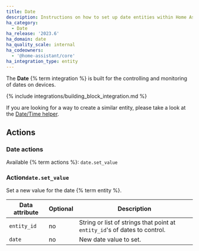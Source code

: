 ```yaml
---
title: Date
description: Instructions on how to set up date entities within Home Assistant.
ha_category:
  - Date
ha_release: '2023.6'
ha_domain: date
ha_quality_scale: internal
ha_codeowners:
  - '@home-assistant/core'
ha_integration_type: entity
---
```


The **Date** {% term integration %} is built for the controlling and monitoring of dates on devices.

{% include integrations/building_block_integration.md %}

If you are looking for a way to create a similar entity, please take a look at the [Date/Time helper](/integrations/input_datetime).

## Actions

### Date actions

Available {% term actions %}: `date.set_value`

### Action`date.set_value`

Set a new value for the date {% term entity %}.

| Data attribute | Optional | Description |
| ---------------------- | -------- | ----------- |
| `entity_id` | no | String or list of strings that point at `entity_id`'s of dates to control.
| `date` | no | New date value to set.
